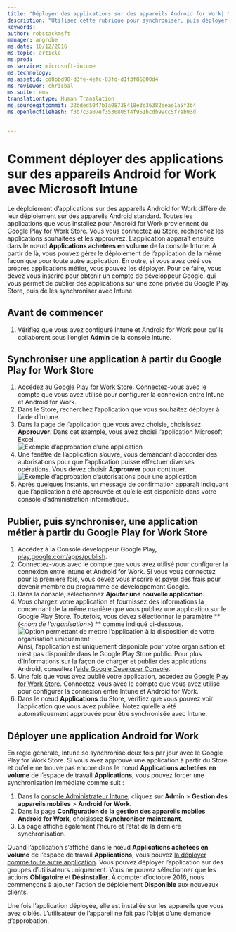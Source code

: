 ```yaml
---
title: "Déployer des applications sur des appareils Android for Work| Microsoft Intune"
description: "Utilisez cette rubrique pour synchroniser, puis déployer des applications sur des appareils Android for Work à partir du Google Play for Work Store."
keywords: 
author: robstackmsft
manager: angrobe
ms.date: 10/12/2016
ms.topic: article
ms.prod: 
ms.service: microsoft-intune
ms.technology: 
ms.assetid: cd0bbd90-d3fe-4efc-83fd-d1f3f86800d4
ms.reviewer: chrisbal
ms.suite: ems
translationtype: Human Translation
ms.sourcegitcommit: 32bded5047b1a08738418e3e36382eeae1a5f3b4
ms.openlocfilehash: f3b7c3a07ef3530805f4f951bcdb99cc5f7eb93d


---
```


# Comment déployer des applications sur des appareils Android for Work avec Microsoft Intune

Le déploiement d’applications sur des appareils Android for Work diffère de leur déploiement sur des appareils Android standard. Toutes les applications que vous installez pour Android for Work proviennent du Google Play for Work Store. Vous vous connectez au Store, recherchez les applications souhaitées et les approuvez.
L’application apparaît ensuite dans le nœud **Applications achetées en volume** de la console Intune. À partir de là, vous pouvez gérer le déploiement de l’application de la même façon que pour toute autre application.
En outre, si vous avez créé vos propres applications métier, vous pouvez les déployer. Pour ce faire, vous devez vous inscrire pour obtenir un compte de développeur Google, qui vous permet de publier des applications sur une zone privée du Google Play Store, puis de les synchroniser avec Intune.

## Avant de commencer

1. Vérifiez que vous avez configuré Intune et Android for Work pour qu’ils collaborent sous l’onglet **Admin** de la console Intune.

## Synchroniser une application à partir du Google Play for Work Store


1. Accédez au [Google Play for Work Store](https://play.google.com/work). Connectez-vous avec le compte que vous avez utilisé pour configurer la connexion entre Intune et Android for Work.
2. Dans le Store, recherchez l’application que vous souhaitez déployer à l’aide d’Intune.
3. Dans la page de l’application que vous avez choisie, choisissez **Approuver**. Dans cet exemple, vous avez choisi l’application Microsoft Excel.<br>
  ![Exemple d’approbation d’une application](/intune/deploy-use/media/approve.png)
4. Une fenêtre de l’application s’ouvre, vous demandant d’accorder des autorisations pour que l’application puisse effectuer diverses opérations. Vous devez choisir **Approuver** pour continuer.<br>
  ![Exemple d’approbation d’autorisations pour une application](/intune/deploy-use/media/approve-app-permissions.png)
5. Après quelques instants, un message de confirmation apparaît indiquant que l’application a été approuvée et qu’elle est disponible dans votre console d’administration informatique. 

## Publier, puis synchroniser, une application métier à partir du Google Play for Work Store 

1. Accédez à la Console développeur Google Play, [play.google.com/apps/publish](play.google.com/apps/publish).
2. Connectez-vous avec le compte que vous avez utilisé pour configurer la connexion entre Intune et Android for Work. Si vous vous connectez pour la première fois, vous devez vous inscrire et payer des frais pour devenir membre du programme de développement Google.
3. Dans la console, sélectionnez **Ajouter une nouvelle application**.
4. Vous chargez votre application et fournissez des informations la concernant de la même manière que vous publiez une application sur le Google Play Store. Toutefois, vous devez sélectionner le paramètre **(<*nom de l’organisation*>) ** comme indiqué ci-dessous.<br>
  ![Option permettant de mettre l’application à la disposition de votre organisation uniquement](/intune/deploy-use/media/restrict.png)<br>
Ainsi, l’application est uniquement disponible pour votre organisation et n’est pas disponible dans le Google Play Store public.
Pour plus d’informations sur la façon de charger et publier des applications Android, consultez l’[aide Google Developer Console](https://support.google.com/googleplay/android-developer/answer/113469).
5. Une fois que vous avez publié votre application, accédez au [Google Play for Work Store](https://play.google.com/work). Connectez-vous avec le compte que vous avez utilisé pour configurer la connexion entre Intune et Android for Work. 
6. Dans le nœud **Applications** du Store, vérifiez que vous pouvez voir l’application que vous avez publiée. Notez qu’elle a été automatiquement approuvée pour être synchronisée avec Intune.

## Déployer une application Android for Work

En règle générale, Intune se synchronise deux fois par jour avec le Google Play for Work Store. Si vous avez approuvé une application à partir du Store et qu’elle ne trouve pas encore dans le nœud **Applications achetées en volume** de l’espace de travail **Applications**, vous pouvez forcer une synchronisation immédiate comme suit :

1. Dans la [console Administrateur Intune](https://manage.microsoft.com), cliquez sur **Admin** > **Gestion des appareils mobiles** > **Android for Work**.
2. Dans la page **Configuration de la gestion des appareils mobiles Android for Work**, choisissez **Synchroniser maintenant**.
3. La page affiche également l’heure et l’état de la dernière synchronisation.

Quand l’application s’affiche dans le nœud **Applications achetées en volume** de l’espace de travail **Applications**, vous pouvez [la déployer comme toute autre application](deploy-apps-in-microsoft-intune.md). Vous pouvez déployer l’application sur des groupes d’utilisateurs uniquement. Vous ne pouvez sélectionner que les actions **Obligatoire** et **Désinstaller**. À compter d’octobre 2016, nous commençons à ajouter l’action de déploiement **Disponible** aux nouveaux clients. 

Une fois l’application déployée, elle est installée sur les appareils que vous avez ciblés. L’utilisateur de l’appareil ne fait pas l’objet d’une demande d’approbation.



<!--HONumber=Oct16_HO2-->


